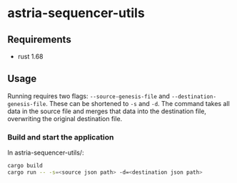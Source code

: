 # astria-sequencer-utils

## Requirements

- rust 1.68

## Usage

Running requires two flags: `--source-genesis-file` and `--destination-genesis-file`.
These can be shortened to `-s` and `-d`.
The command takes all data in the source file and merges that data into the destination file, overwriting the original destination file.

### Build and start the application

In astria-sequencer-utils/:
```sh
cargo build
cargo run -- -s=<source json path> -d=<destination json path>
```
